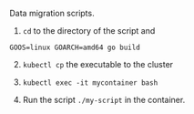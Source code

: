 Data migration scripts.

1. `cd` to the directory of the script and

`GOOS=linux GOARCH=amd64 go build`

2. `kubectl cp` the executable to the cluster

3. `kubectl exec -it mycontainer bash`

5. Run the script `./my-script` in the container.
